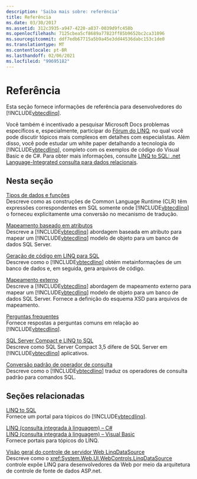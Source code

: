```yaml
---
description: 'Saiba mais sobre: referência'
title: Referência
ms.date: 03/30/2017
ms.assetid: 312c3935-a947-4220-a837-0039d9fc458b
ms.openlocfilehash: 7125cbea5cf8689a77823ff85b9652bc2ca31096
ms.sourcegitcommit: ddf7edb67715a5b9a45e3dd44536dabc153c1de0
ms.translationtype: MT
ms.contentlocale: pt-BR
ms.lasthandoff: 02/06/2021
ms.locfileid: "99695182"
---
```

# <a name="reference"></a>Referência

Esta seção fornece informações de referência para desenvolvedores do [!INCLUDE[vbtecdlinq](../../../../../../includes/vbtecdlinq-md.md)].  
  
 Você também é incentivado a pesquisar Microsoft Docs problemas específicos e, especialmente, participar do [Fórum do LINQ](https://social.msdn.microsoft.com/forums/en-us/home?forum=linqtosql), no qual você pode discutir tópicos mais complexos em detalhes com especialistas. Além disso, você pode estudar um white paper detalhando a tecnologia do [!INCLUDE[vbtecdlinq](../../../../../../includes/vbtecdlinq-md.md)], completo com os exemplos de código do Visual Basic e de C#. Para obter mais informações, consulte [LINQ to SQL: .net Language-Integrated consulta para dados relacionais](/previous-versions/dotnet/articles/bb425822(v=msdn.10)).  
  
## <a name="in-this-section"></a>Nesta seção  

 [Tipos de dados e funções](data-types-and-functions.md)  
 Descreve como as construções de Common Language Runtime (CLR) têm expressões correspondentes em SQL somente onde [!INCLUDE[vbtecdlinq](../../../../../../includes/vbtecdlinq-md.md)] o forneceu explicitamente uma conversão no mecanismo de tradução.  
  
 [Mapeamento baseado em atributos](attribute-based-mapping.md)  
 Descreve a [!INCLUDE[vbtecdlinq](../../../../../../includes/vbtecdlinq-md.md)] abordagem baseada em atributo para mapear um [!INCLUDE[vbtecdlinq](../../../../../../includes/vbtecdlinq-md.md)] modelo de objeto para um banco de dados SQL Server.  
  
 [Geração de código em LINQ para SQL](code-generation-in-linq-to-sql.md)  
 Descreve como o [!INCLUDE[vbtecdlinq](../../../../../../includes/vbtecdlinq-md.md)] obtém metainformações de um banco de dados e, em seguida, gera arquivos de código.  
  
 [Mapeamento externo](external-mapping.md)  
 Descreve a [!INCLUDE[vbtecdlinq](../../../../../../includes/vbtecdlinq-md.md)] abordagem de mapeamento externo para mapear um [!INCLUDE[vbtecdlinq](../../../../../../includes/vbtecdlinq-md.md)] modelo de objeto para um banco de dados SQL Server. Fornece a definição do esquema XSD para arquivos de mapeamento.  
  
 [Perguntas frequentes](frequently-asked-questions.md)  
 Fornece respostas a perguntas comuns em relação ao [!INCLUDE[vbtecdlinq](../../../../../../includes/vbtecdlinq-md.md)].  
  
 [SQL Server Compact e LINQ to SQL](sql-server-compact-and-linq-to-sql.md)  
 Descreve como SQL Server Compact 3,5 difere de SQL Server em [!INCLUDE[vbtecdlinq](../../../../../../includes/vbtecdlinq-md.md)] aplicativos.  
  
 [Conversão padrão de operador de consulta](standard-query-operator-translation.md)  
 Descreve como o [!INCLUDE[vbtecdlinq](../../../../../../includes/vbtecdlinq-md.md)] traduz os operadores de consulta padrão para comandos SQL.  
  
## <a name="related-sections"></a>Seções relacionadas  

 [LINQ to SQL](index.md)  
 Fornece um portal para tópicos do [!INCLUDE[vbtecdlinq](../../../../../../includes/vbtecdlinq-md.md)].  
  
 [LINQ (consulta integrada à linguagem) – C#](../../../../../csharp/programming-guide/concepts/linq/index.md)  
 [LINQ (consulta integrada à linguagem) – Visual Basic](../../../../../visual-basic/programming-guide/concepts/linq/index.md)  
 Fornece portais para tópicos do LINQ.  
  
 [Visão geral do controle de servidor Web LinqDataSource](/previous-versions/aspnet/bb547113(v=vs.100))  
 Descreve como o <xref:System.Web.UI.WebControls.LinqDataSource> controle expõe LINQ para desenvolvedores da Web por meio da arquitetura de controle de fonte de dados ASP.net.
